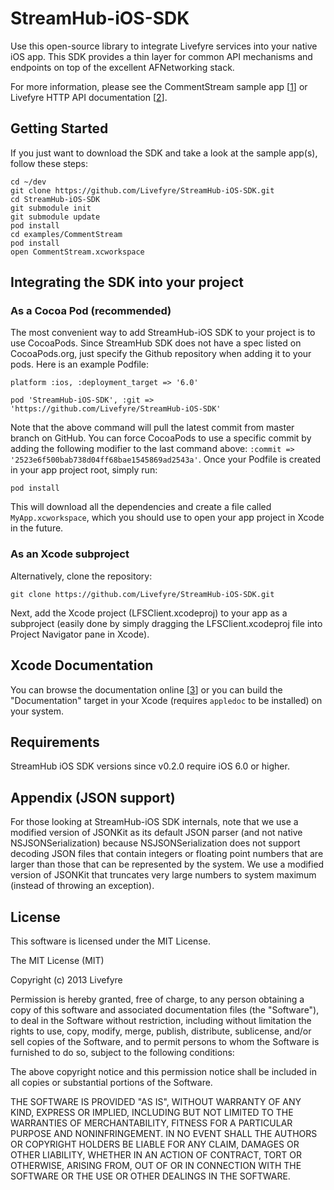 StreamHub-iOS-SDK
=================

Use this open-source library to integrate Livefyre services into your native iOS app.  This SDK provides a thin layer for common API mechanisms and endpoints on top of the excellent AFNetworking stack.

For more information, please see the CommentStream sample app [[1]] or Livefyre HTTP API documentation [[2]].

## Getting Started

If you just want to download the SDK and take a look at the sample app(s),
follow these steps:

    cd ~/dev
    git clone https://github.com/Livefyre/StreamHub-iOS-SDK.git
    cd StreamHub-iOS-SDK
    git submodule init
    git submodule update
    pod install
    cd examples/CommentStream
    pod install
    open CommentStream.xcworkspace

## Integrating the SDK into your project

### As a Cocoa Pod (recommended)

The most convenient way to add StreamHub-iOS SDK to your project is to use CocoaPods. Since StreamHub SDK does not have a spec listed on CocoaPods.org, just specify the Github repository when adding it to your pods. Here is an example Podfile:

    platform :ios, :deployment_target => '6.0'

    pod 'StreamHub-iOS-SDK', :git => 'https://github.com/Livefyre/StreamHub-iOS-SDK'

Note that the above command will pull the latest commit from master branch on GitHub. You can force CocoaPods to use a specific commit by adding the following modifier to the last command above: `:commit => '2523e6f500bab738d04ff68bae1545869ad2543a'`. Once your Podfile is created in your app project root, simply run:

    pod install

This will download all the dependencies and create a file called `MyApp.xcworkspace`, which you should use to open your app project in Xcode in the future.

### As an Xcode subproject

Alternatively, clone the repository:

    git clone https://github.com/Livefyre/StreamHub-iOS-SDK.git

Next, add the Xcode project (LFSClient.xcodeproj) to your app as a subproject (easily done by simply dragging the LFSClient.xcodeproj file into Project Navigator pane in Xcode).

## Xcode Documentation

You can browse the documentation online [[3]] or you can build the "Documentation" target in your Xcode (requires `appledoc` to be installed) on your system.

## Requirements

StreamHub iOS SDK versions since v0.2.0 require iOS 6.0 or higher.

## Appendix (JSON support)

For those looking at StreamHub-iOS SDK internals, note that we use a modified version of JSONKit as its default JSON parser (and not native NSJSONSerialization) because NSJSONSerialization does not support decoding JSON files that contain integers or floating point numbers that are larger than those that can be represented by the system. We use a modified version of JSONKit that truncates very large numbers to system maximum (instead of throwing an exception).

## License

This software is licensed under the MIT License.

The MIT License (MIT)

Copyright (c) 2013 Livefyre

Permission is hereby granted, free of charge, to any person obtaining a copy of
this software and associated documentation files (the "Software"), to deal in
the Software without restriction, including without limitation the rights to
use, copy, modify, merge, publish, distribute, sublicense, and/or sell copies
of the Software, and to permit persons to whom the Software is furnished to do
so, subject to the following conditions:

The above copyright notice and this permission notice shall be included in all
copies or substantial portions of the Software.

THE SOFTWARE IS PROVIDED "AS IS", WITHOUT WARRANTY OF ANY KIND, EXPRESS OR
IMPLIED, INCLUDING BUT NOT LIMITED TO THE WARRANTIES OF MERCHANTABILITY,
FITNESS FOR A PARTICULAR PURPOSE AND NONINFRINGEMENT. IN NO EVENT SHALL THE
AUTHORS OR COPYRIGHT HOLDERS BE LIABLE FOR ANY CLAIM, DAMAGES OR OTHER
LIABILITY, WHETHER IN AN ACTION OF CONTRACT, TORT OR OTHERWISE, ARISING FROM,
OUT OF OR IN CONNECTION WITH THE SOFTWARE OR THE USE OR OTHER DEALINGS IN THE
SOFTWARE.


[1]: https://github.com/Livefyre/StreamHub-iOS-Example-App
[2]: http://answers.livefyre.com/developers/reference/http-reference/
[3]: http://livefyre.github.com/StreamHub-iOS-SDK/
